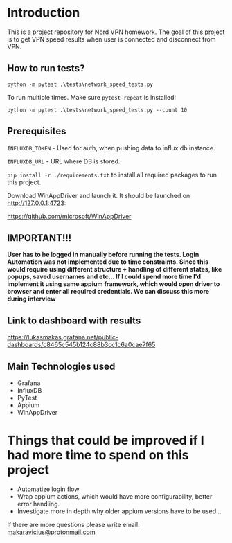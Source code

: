 # Introduction

This is a project repository for Nord VPN homework. The goal of this project is to get VPN speed results when user is connected and disconnect from VPN.

## How to run tests?
```python -m pytest .\tests\network_speed_tests.py```

To run multiple times. Make sure ```pytest-repeat``` is installed:

```python -m pytest .\tests\network_speed_tests.py --count 10```

## Prerequisites

```INFLUXDB_TOKEN``` - Used for auth, when pushing data to influx db instance.

```INFLUXDB_URL``` - URL where DB is stored.

```pip install -r ./requirements.txt``` to install all required packages to run this project.

Download WinAppDriver and launch it. It should be launched on http://127.0.0.1:4723:

https://github.com/microsoft/WinAppDriver

## IMPORTANT!!!
**User has to be logged in manually before running the tests. Login Automation was not implemented due to time constraints. Since this would require using different structure + handling of different states, like popups, saved usernames and etc... If I could spend more time I'd implement it using same appium framework, which would open driver to browser and enter all required credentials. We can discuss this more during interview**

## Link to dashboard with results
https://lukasmakas.grafana.net/public-dashboards/c8465c545b124c88b3cc1c6a0cae7f65

## Main Technologies used

- Grafana
- InfluxDB
- PyTest
- Appium
- WinAppDriver

# Things that could be improved if I had more time to spend on this project

- Automatize login flow
- Wrap appium actions, which would have more configurability, better error handling.
- Investigate more in depth why older appium versions have to be used...

If there are more questions please write email: makaravicius@protonmail.com